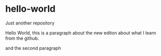 # hello-world
Just another repository

Hello World, this is a paragraph about the new editon about what I learn from the github.

and the second paragraph

